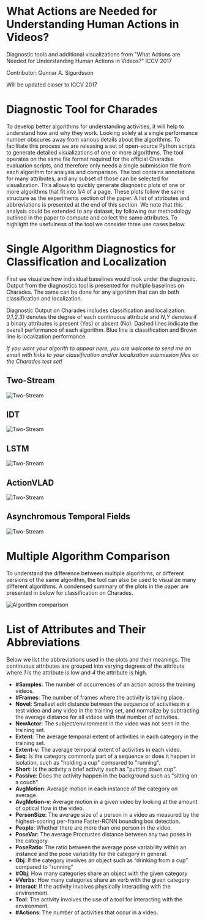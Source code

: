 # What Actions are Needed for Understanding Human Actions in Videos?
Diagnostic tools and additional visualizations from "What Actions are Needed for Understanding Human Actions in Videos?" ICCV 2017

Contributor: Gunnar A. Sigurdsson

Will be updated closer to ICCV 2017

# Diagnostic Tool for Charades

To develop better algorithms for understanding activities, it will help to understand how and why they work. Looking solely at a single performance number obscures away from various details about the algorithms. To facilitate this process we are releasing a set of open-source Python scripts to generate detailed visualizations of one or more algorithms. The tool operates on the same file format required for the official Charades evaluation scripts, and therefore only needs a single submission file from each algorithm for analysis and comparison.
The tool contains annotations for many attributes, and any subset of those can be selected for visualization. This allows to quickly generate diagnostic plots of one or more algorithms that fit into $1/4$ of a page. These plots follow the same structure as the experiments section of the paper. A list of attributes and abbreviations is presented at the end of this section.
We note that this analysis could be extended to any dataset, by following our methodology outlined in the paper to compute and collect the same attributes.
To highlight the usefulness of the tool we consider three use cases below.

# Single Algorithm Diagnostics for Classification and Localization

First we visualize how individual baselines would look under the diagnostic. Output from the diagnostics tool is presented for multiple baselines on Charades. The same can be done for any algorithm that can do both classification and localization.

Diagnostic Output on Charades includes classification and localization. *0,1,2,3\}* denotes the degree of each continuous attribute and *N*,*Y* denotes if a binary attributes is present (Yes) or absent (No). Dashed lines indicate the overall performance of each algorithm. Blue line is classification and Brown line is localization performance.

*If you want your algorith to appear here, you are welcome to send me an email with links to your classification and/or localization submission files on the Charades test set!*

## Two-Stream
![Two-Stream](https://dl.dropboxusercontent.com/u/10728218/web/output_megaplot_twostream.png.jpg)

## IDT
![Two-Stream](https://dl.dropboxusercontent.com/u/10728218/web/output_megaplot_idt.png.jpg)

## LSTM
![Two-Stream](https://dl.dropboxusercontent.com/u/10728218/web/output_megaplot_lstm.png.jpg)

## ActionVLAD
![Two-Stream](https://dl.dropboxusercontent.com/u/10728218/web/output_megaplot_actionvlad.png.jpg)

## Asynchromous Temporal Fields
![Two-Stream](https://dl.dropboxusercontent.com/u/10728218/web/output_megaplot_tfields.png.jpg)

# Multiple Algorithm Comparison

To understand the difference between multiple algorithms, or different versions of the same algorithm, the tool can also be used to visualize many different algorithms. A condensed summary of the plots in the paper are presented in below for classification on Charades.

![Algorithm comparison](https://dl.dropboxusercontent.com/u/10728218/web/output_megaplotall.png.jpg)


# List of Attributes and Their Abbreviations
Below we list the abbreviations used in the plots and their meanings. The continuous attributes are grouped into varying degrees of the attribute where *1* is the attribute is low and *4* the attribute is high.

* **\#Samples**: The number of occurrences of an action across the training videos.
* **\#Frames**: The number of frames where the activity is taking place.
* **Novel**: Smallest edit distance between the sequence of activities in a test video and any video in the training set, and normalize by subtracting the average distance for all videos with that number of activities.
* **NewActor**: The subject/environment in the video was not seen in the training set.
* **Extent**: The average temporal extent of activities in each category in the training set.
* **Extent-v**: The average temporal extent of activities in each video.
* **Seq**: Is the category commonly part of a sequence or does it happen in isolation, such as "holding a cup" compared to "running".
* **Short**: Is the activity a brief activity such as "putting down cup".
* **Passive**: Does the activity happen in the background such as "sitting on a couch".
* **AvgMotion**: Average motion in each instance of the category on average.
* **AvgMotion-v**: Average motion in a given video by looking at the amount of optical flow in the video.
* **PersonSize**: The average size of a person in a video as measured by the highest-scoring per-frame Faster-RCNN bounding box detection.
* **People**: Whether there are more than one person in the video.
* **PoseVar**: The average Procrustes distance between any two poses in the category.
* **PoseRatio**: The ratio between the average pose variability within an instance and the pose variability for the category in general.
* **Obj**: If the category involves an object such as “drinking from a cup” compared to "running"
* **\#Obj**: How many categories share an object with the given category
* **\#Verbs**: How many categories share an verb with the given category
* **Interact**: If the activity involves physically interacting with the environment.
* **Tool**: The activity involves the use of a tool for interacting with the environment.
* **\#Actions**: The number of activities that occur in a video.
